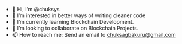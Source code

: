 - 👋 Hi, I’m @chuksys
- 👀 I’m interested in better ways of writing cleaner code
- 🌱 I’m currently learning Blockchain Development.
- 💞️ I’m looking to collaborate on Blockchain Projects.
- 📫 How to reach me: Send an email to chuksagbakuru@gmail.com

<!---
chuksys/chuksys is a ✨ special ✨ repository because its `README.md` (this file) appears on your GitHub profile.
You can click the Preview link to take a look at your changes.
--->
